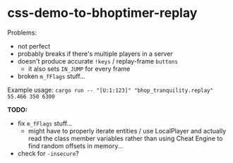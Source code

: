 # css-demo-to-bhoptimer-replay
Problems:
- not perfect
- probably breaks if there's multiple players in a server
- doesn't produce accurate `!keys` / replay-frame `buttons`
    - it also sets `IN_JUMP` for every frame
- broken `m_fFlags` stuff...

Example usage:
`cargo run -- "[U:1:123]" "bhop_tranquility.replay" 55.466 350 6300`

**TODO:**
- fix `m_fFlags` stuff...
    - might have to properly iterate entities / use LocalPlayer and actually read the class member variables rather than using Cheat Engine to find random offsets in memory...
- check for `-insecure`?
